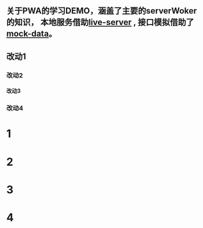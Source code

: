 ##  关于PWA的学习DEMO，涵盖了主要的serverWoker的知识， 本地服务借助[live-server](https://github.com/tapio/live-server) , 接口模拟借助了 [mock-data](https://github.com/ahbool/mock123)。

## 改动1
### 改动2
#### 改动3
### 改动4


# 1
# 2
# 3
# 4
